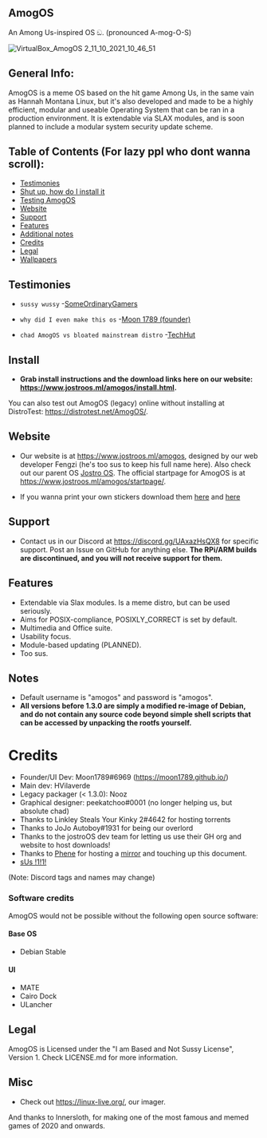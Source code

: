 ## AmogOS
An Among Us-inspired OS ඞ. (pronounced A-mog-O-S)

![VirtualBox_AmogOS 2_11_10_2021_10_46_51](https://user-images.githubusercontent.com/68126718/136875158-9019cfc8-a63f-49f5-8963-674b20757692.png)

## General Info:  

AmogOS is a meme OS based on the hit game Among Us, in the same vain as Hannah Montana Linux, but it's also developed and made to be a highly efficient, modular and useable Operating System that can be ran in a production environment. It is extendable via SLAX modules, and is soon planned to include a modular system security update scheme.

## Table of Contents (For lazy ppl who dont wanna scroll):
- [Testimonies](#Testimonies)  
- [Shut up, how do I install it](#Install) <br>
- [Testing AmogOS](#Testing-AmogOS)  <br>
- [Website](#Website)  
- [Support](#Support)  
- [Features](#Features)  
- [Additional notes](#Notes)  
- [Credits](#Credits)  
- [Legal](#Legal)
- [Wallpapers](https://github.com/jostroOS/AmogOS-Wallpapers)  

## Testimonies

- `sussy wussy` -[SomeOrdinaryGamers](https://www.youtube.com/watch?v=ixLuhDxNktk)
  
- `why did I even make this os` -[Moon 1789 (founder)](https://www.youtube.com/watch?v=hkzYIwMYds8)
  
- `chad AmogOS vs bloated mainstream distro` -[TechHut](https://www.youtube.com/watch?v=ymYIJYb2hYI)  

## Install
- **Grab install instructions and the download links here on our website: https://www.jostroos.ml/amogos/install.html.**

You can also test out AmogOS (legacy) online without installing at DistroTest: https://distrotest.net/AmogOS/.

## Website
- Our website is at https://www.jostroos.ml/amogos, designed by our web developer Fengzi (he's too sus to keep his full name here). Also check out our parent OS [Jostro OS](https://github.com/jostroOS/jostro). The official startpage for AmogOS is at https://www.jostroos.ml/amogos/startpage/.

- If you wanna print your own stickers download them [here](https://cdn.discordapp.com/attachments/867502562953658428/867512035687530526/amog-icon.png) and [here](https://cdn.discordapp.com/attachments/867502562953658428/867871352035082300/amogoschip-sticker.png)

## Support
- Contact us in our Discord at https://discord.gg/UAxazHsQX8 for specific support. Post an Issue on GitHub for anything else. **The RPi/ARM builds are discontinued, and you will not receive support for them.**

## Features
- Extendable via Slax modules. Is a meme distro, but can be used seriously.
- Aims for POSIX-compliance, POSIXLY_CORRECT is set by default.
- Multimedia and Office suite.
- Usability focus.
- Module-based updating (PLANNED).
- Too sus.

## Notes

- Default username is "amogos" and password is "amogos".
- **All versions before 1.3.0 are simply a modified re-image of Debian, and do not contain any source code beyond simple shell scripts that can be accessed by unpacking the rootfs yourself.**

# Credits
- Founder/UI Dev: Moon1789#6969 (https://moon1789.github.io/)
- Main dev: HVilaverde
- Legacy packager (< 1.3.0): Nooz
- Graphical designer: peekatchoo#0001 (no longer helping us, but absolute chad)
- Thanks to Linkley Steals Your Kinky 2#4642 for hosting torrents
- Thanks to JoJo Autoboy#1931 for being our overlord
- Thanks to the jostroOS dev team for letting us use their GH org and website to host downloads!
- Thanks to [Phene](https://phene.dev) for hosting a [mirror](https://storage.phene.dev/amogos) and touching up this document.
- [sUs !1!1!](https://linustechtips.com/uploads/monthly_2021_03/1647043410_LinusWindowsXP.png.52fed85d600faa323ec2fa515d1b3ff7.png)

(Note: Discord tags and names may change)

### Software credits
AmogOS would not be possible without the following open source software:

#### Base OS  

- Debian Stable

#### UI  

- MATE
- Cairo Dock
- ULancher

## Legal

AmogOS is Licensed under the "I am Based and Not Sussy License", Version 1. Check LICENSE.md for more information.

## Misc  

- Check out https://linux-live.org/, our imager.  

And thanks to Innersloth, for making one of the most famous and memed games of 2020 and onwards.  
